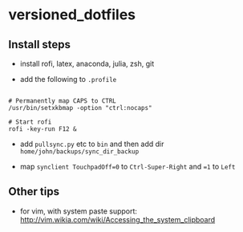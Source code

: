 # versioned_dotfiles


## Install steps

* install rofi, latex, anaconda, julia, zsh, git

* add the following to `.profile`

```

# Permanently map CAPS to CTRL
/usr/bin/setxkbmap -option "ctrl:nocaps"

# Start rofi
rofi -key-run F12 &

```

* add `pullsync.py` etc to `bin` and then add dir `home/john/backups/sync_dir_backup`

* map `synclient TouchpadOff=0` to `Ctrl-Super-Right` and `=1` to `Left`



## Other tips

* for vim, with system paste support: http://vim.wikia.com/wiki/Accessing_the_system_clipboard



